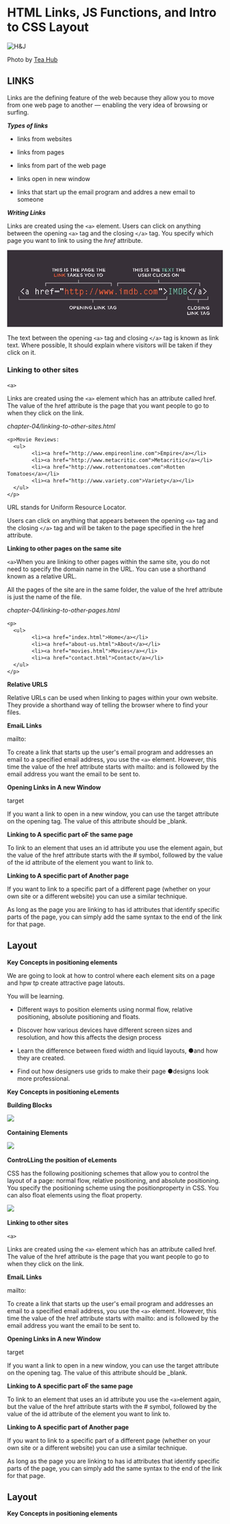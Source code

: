 # HTML Links, JS Functions, and Intro to CSS Layout

![H&J](https://swall.teahub.io/photos/small/22-220767_web-developer-wallpaper-4k.jpg)

Photo by [Tea Hub](https://swall.teahub.io)

## LINKS

Links are the defining feature of the web because they allow you to move from one web page to another — enabling the very idea of browsing or surfing.

***Types of links***

- links from websites

- links from pages

- links from part of the web page

- links open in new window

- links that start up the email program and addres a new email to someone

***Writing Links***

Links are created using the ```<a>``` element. Users can click on anything between the opening ```<a>``` tag and the closing ```</a>``` tag. You specify which page you want to link to using the *href* attribute.

![  ](class04\fr1.JPG)

The text between the opening ```<a>``` tag and closing ```</a>``` tag is known as link text. Where possible, It should explain where visitors will be taken if they click on it.

### Linking to other sites

```<a>```

Links are created using the ```<a>``` element which has an attribute called href. The value of the href attribute is the page that you want people to go to when they click on the link.

*chapter-04/linking-to-other-sites.html*

~~~
<p>Movie Reviews:
  <ul>
        <li><a href="http://www.empireonline.com">Empire</a></li>
        <li><a href="http://www.metacritic.com">Metacritic</a></li>
        <li><a href="http://www.rottentomatoes.com">Rotten Tomatoes</a></li>    
        <li><a href="http://www.variety.com">Variety</a></li>
  </ul>
</p>
~~~

URL stands for Uniform Resource Locator.

Users can click on anything that appears between the opening ```<a>``` tag and the closing ```</a>``` tag and will be taken to the page specified in the href attribute.

**Linking to other pages on the same site**

```<a>```When you are linking to other pages within the same site, you do not need to specify the domain name in the URL. You can use a shorthand known as a relative URL.

All the pages of the site are in the same folder, the value of the href attribute is just the name of the file.

*chapter-04/linking-to-other-pages.html*


~~~
<p>
  <ul>
        <li><a href="index.html">Home</a></li>
        <li><a href="about-us.html">About</a></li>
        <li><a href="movies.html">Movies</a></li>
        <li><a href="contact.html">Contact</a></li>
  </ul>
</p>
~~~


**Relative URLS**

Relative URLs can be used when linking to pages within your own website. They provide a shorthand way of telling the browser where to find your files.

**EmaiL Links**

mailto:

To create a link that starts up the user's email program and addresses an email to a specified email address, you use the ```<a>``` element. However, this time the value of the href attribute starts with mailto: and is followed by the email address you want the email to be sent to.

**Opening Links in A new Window**

target

If you want a link to open in a new window, you can use the target attribute on the opening tag. The value of this attribute should be _blank.

**Linking to A specific part oF the same page**

To link to an element that uses an id attribute you use the element again, but the value of the href attribute starts with the # symbol, followed by the value of the id attribute of the element you want to link to.

**Linking to A specific part of Another page**

If you want to link to a specific part of a different page (whether on your own site or a different website) you can use a similar technique.

As long as the page you are linking to has id attributes that identify specific parts of the page, you can simply add the same syntax to the end of the link for that page.

## Layout

**Key Concepts in positioning elements**

We are going to look at how to control where each element sits on a page and hpw tp create attractive page latouts.

You will be learning.

- Different ways to position elements using normal flow, relative positioning, absolute positioning and floats.

- Discover how various devices have different screen sizes and resolution, and how this affects the design process

- Learn the difference between fixed width and liquid layouts, ●and how they are created.

- Find out how designers use grids to make their page ●designs look more professional.

**Key Concepts in positioning eLements**

**Building Blocks**

![  ](class04\se2.JPG)

**Containing Elements**

![  ](class04\th3.JPG)

**ControLLing the position of eLements**

CSS has the following positioning schemes that allow you to control the layout of a page: normal flow, relative positioning, and absolute positioning. You specify the positioning scheme using the positionproperty in CSS. You can also float elements using the float property.

![  ](class04\fo4.JPG)

**Linking to other sites**

```<a>```

Links are created using the ```<a>``` element which has an attribute called href. The value of the href attribute is the page that you want people to go to when they click on the link.

**EmaiL Links**

mailto:

To create a link that starts up the user's email program and addresses an email to a specified email address, you use the ```<a>``` element. However, this time the value of the href attribute starts with mailto: and is followed by the email address you want the email to be sent to.

**Opening Links in A new Window**

target

If you want a link to open in a new window, you can use the target attribute on the opening <a> tag. The value of this attribute should be _blank.
  
**Linking to A specific part oF the same page**

To link to an element that uses an id attribute you use the ```<a>```element again, but the value of the href attribute starts with the # symbol, followed by the value of the id attribute of the element you want to link to.
  
**Linking to A specific part of Another page**

If you want to link to a specific part of a different page (whether on your own site or a different website) you can use a similar technique.

As long as the page you are linking to has id attributes that identify specific parts of the page, you can simply add the same syntax to the end of the link for that page.

## Layout

**Key Concepts in positioning elements**
